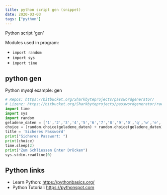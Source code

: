 ```yaml
---
title: python script gen (snippet)
date: 2020-03-03
tags: ["python"]
---
```

Python script 'gen'


Modules used in program: 
* `import random`
* `import sys `
* `import time `

## python gen

Python mysql example: gen

```python
# Repos: https://bitbucket.org/Sharkbyteprojects/passwordgenerator/
# Lizenz: https://bitbucket.org/Sharkbyteprojects/passwordgenerator/raw/6eb05bf88a03b5856fc7764470e4ff693c37f8a5/LICENSE
import time 
import sys 
import random
geladene_daten = ['1','2','3','4','5','6','7','8','9','0','q','w','e','r','t','z','u','i','o','p','a','s','d','f','g','h','j','k','l','y','x','c','v','b','n','m','.',',',';',':','_','-','@','!','"','§','%','&','/','(',')','=','?','#','*','+','~','Q','W','E','R','T','Z','U','I','O','P','A','S','D','F','G','H','J','K','L','Y','X','C','V','B','N','M','<','>','|','°']
choice = (random.choice(geladene_daten) + random.choice(geladene_daten) + random.choice(geladene_daten) + random.choice(geladene_daten)+ random.choice(geladene_daten)+ random.choice(geladene_daten)+ random.choice(geladene_daten)+ random.choice(geladene_daten)+ random.choice(geladene_daten)+ random.choice(geladene_daten)+ random.choice(geladene_daten)+ random.choice(geladene_daten)+ random.choice(geladene_daten)+ random.choice(geladene_daten)+ random.choice(geladene_daten)+ random.choice(geladene_daten)+ random.choice(geladene_daten)+ random.choice(geladene_daten))
title = 'Sicheres Password'
print("Sicheres Passwort: ")
print(choice)
time.sleep(2)
print("Zum Schliessen Enter Drücken")
sys.stdin.readline(0)


```

## Python links

- Learn Python: https://pythonbasics.org/
- Python Tutorial: https://pythonspot.com
